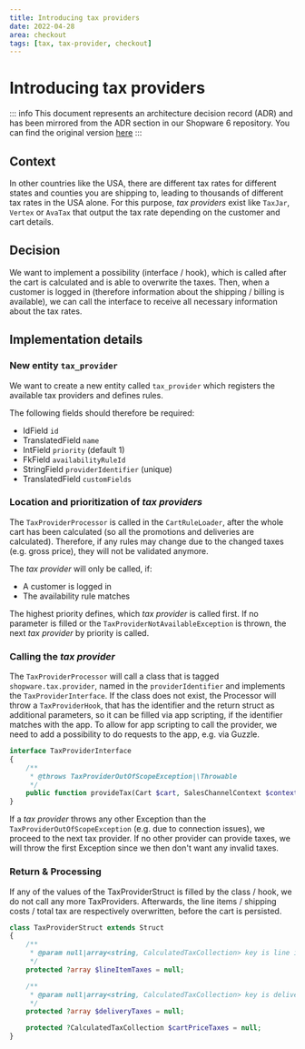 ```yaml
---
title: Introducing tax providers
date: 2022-04-28
area: checkout
tags: [tax, tax-provider, checkout]
--- 
```


# Introducing tax providers

::: info
This document represents an architecture decision record (ADR) and has been mirrored from the ADR section in our Shopware 6 repository.
You can find the original version [here](https://github.com/shopware/shopware/blob/trunk/adr/2022-04-28-tax-providers.md)
:::

## Context
In other countries like the USA, there are different tax rates for different states and counties you are shipping to, leading to thousands of different tax rates in the USA alone.
For this purpose, *tax providers* exist like `TaxJar`, `Vertex` or `AvaTax` that output the tax rate depending on the customer and cart details.

## Decision
We want to implement a possibility (interface / hook), which is called after the cart is calculated and is able to overwrite the taxes.
Then, when a customer is logged in (therefore information about the shipping / billing is available), we can call the interface to receive all necessary information about the tax rates.

## Implementation details

### New entity `tax_provider`

We want to create a new entity called `tax_provider` which registers the available tax providers and defines rules.

The following fields should therefore be required:

* IdField `id`
* TranslatedField `name`
* IntField `priority` (default 1)
* FkField `availabilityRuleId`
* StringField `providerIdentifier` (unique)
* TranslatedField `customFields`

### Location and prioritization of *tax providers*

The `TaxProviderProcessor` is called in the `CartRuleLoader`, after the whole cart has been calculated (so all the promotions and deliveries are calculated).
Therefore, if any rules may change due to the changed taxes (e.g. gross price), they will not be validated anymore.

The *tax provider* will only be called, if:
* A customer is logged in
* The availability rule matches

The highest priority defines, which *tax provider* is called first. If no parameter is filled or the `TaxProviderNotAvailableException` is thrown, the next *tax provider* by priority is called.

### Calling the *tax provider*

The `TaxProviderProcessor` will call a class that is tagged `shopware.tax.provider`, named in the `providerIdentifier` and implements the `TaxProviderInterface`.
If the class does not exist, the Processor will throw a `TaxProviderHook`, that has the identifier and the return struct as additional parameters, so it can be filled via app scripting, if the identifier matches with the app.
To allow for app scripting to call the provider, we need to add a possibility to do requests to the app, e.g. via Guzzle.

```php
interface TaxProviderInterface
{
    /**
     * @throws TaxProviderOutOfScopeException|\Throwable
     */
    public function provideTax(Cart $cart, SalesChannelContext $context): TaxProviderStruct;
}
```

If a *tax provider* throws any other Exception than the `TaxProviderOutOfScopeException` (e.g. due to connection issues), we proceed to the next tax provider.
If no other provider can provide taxes, we will throw the first Exception since we then don't want any invalid taxes.

### Return & Processing

If any of the values of the TaxProviderStruct is filled by the class / hook, we do not call any more TaxProviders.
Afterwards, the line items / shipping costs / total tax are respectively overwritten, before the cart is persisted.

```php
class TaxProviderStruct extends Struct 
{
    /**
     * @param null|array<string, CalculatedTaxCollection> key is line item id
     */
    protected ?array $lineItemTaxes = null;

    /**
     * @param null|array<string, CalculatedTaxCollection> key is delivery id
     */
    protected ?array $deliveryTaxes = null;

    protected ?CalculatedTaxCollection $cartPriceTaxes = null;
}
```
